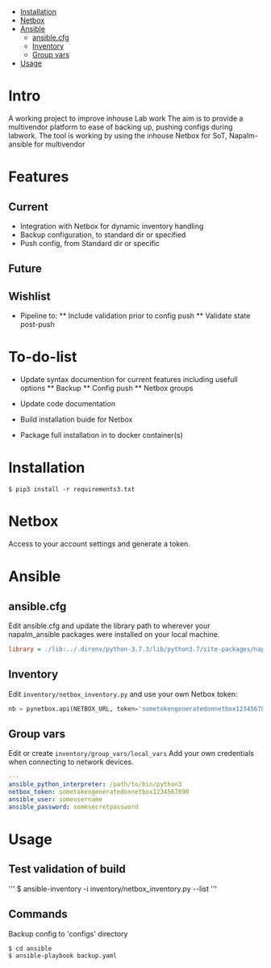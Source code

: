 
<!-- vim-markdown-toc GitLab -->

* [Installation](#installation)
* [Netbox](#netbox)
* [Ansible](#ansible)
  * [ansible.cfg](#ansiblecfg)
  * [Inventory](#inventory)
  * [Group vars](#group-vars)
* [Usage](#usage)

<!-- vim-markdown-toc -->

# Intro
A working project to improve inhouse Lab work
The aim is to provide a multivendor platform to ease of backing up, pushing configs during labwork.
The tool is working by using the inhouse Netbox for SoT, Napalm-ansible for multivendor 
# Features

## Current
* Integration with Netbox for dynamic inventory handling
* Backup configuration, to standard dir or specified
* Push config, from Standard dir or specific
## Future

## Wishlist
* Pipeline to:
** Include validation prior to config push
** Validate state post-push 

# To-do-list
* Update syntax documention for current features including usefull options
** Backup
** Config push
** Netbox groups

* Update code documentation
* Build installation buide for Netbox
* Package full installation in to docker container(s)

# Installation
```
$ pip3 install -r requirements3.txt
```

# Netbox
Access to your account settings and generate a token.

# Ansible
## ansible.cfg
Edit ansible.cfg and update the library path to wherever your napalm_ansible packages were installed on your local machine.
```cfg
library = ./lib:../.direnv/python-3.7.3/lib/python3.7/site-packages/napalm_ansible
```

## Inventory
Edit `inventory/netbox_inventory.py` and use your own Netbox token:
```python
nb = pynetbox.api(NETBOX_URL, token='sometokengeneratedonnetbox1234567890')
```


## Group vars
Edit or create `inventory/group_vars/local_vars`
Add your own credentials when connecting to network devices.
```yaml
---
ansible_python_interpreter: /path/to/bin/python3
netbox_token: sometokengeneratedonnetbox1234567890
ansible_user: someusername
ansible_password: somesecretpassword
```
# Usage

## Test validation of build
'''
$ ansible-inventory -i inventory/netbox_inventory.py --list
'''

## Commands
Backup config to 'configs' directory
```
$ cd ansible
$ ansible-playbook backup.yaml
```
